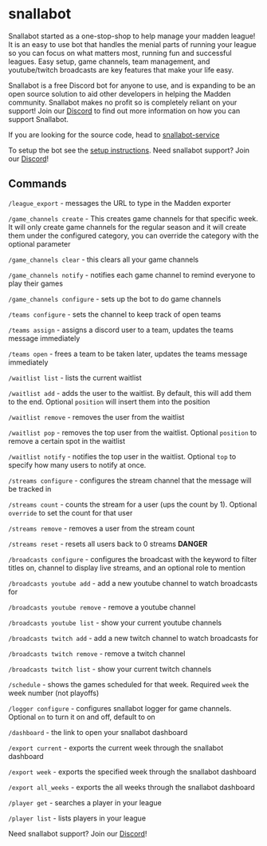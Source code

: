 # snallabot

Snallabot started as a one-stop-shop to help manage your madden league! It is an easy to use bot that handles the menial parts of running your league so you can focus on what matters most, running fun and successful leagues. Easy setup, game channels, team management, and youtube/twitch broadcasts are key features that make your life easy. 

Snallabot is a free Discord bot for anyone to use, and is expanding to be an open source solution to aid other developers in helping the Madden community. Snallabot makes no  profit so is completely reliant on your support! Join our [Discord](https://discord.gg/zbx7NB4PX7) to find out more information on how you can support Snallabot.

If you are looking for the source code, head to [snallabot-service](https://github.com/snallabot/snallabot-service)

To setup the bot see the [setup instructions](setup.md). Need snallabot support? Join our [Discord](https://discord.gg/zbx7NB4PX7)!

## Commands

`/league_export` - messages the URL to type in the Madden exporter

`/game_channels create` - This creates game channels for that specific week. It will only create game channels for the regular season and it will create them under the configured category, you can override the category with the optional parameter

`/game_channels clear` - this clears all your game channels

`/game_channels notify` - notifies each game channel to remind everyone to play their games

`/game_channels configure` - sets up the bot to do game channels

`/teams configure` - sets the channel to keep track of open teams

`/teams assign` - assigns a discord user to a team, updates the teams message immediately

`/teams open` - frees a team to be taken later, updates the teams message immediately

`/waitlist list` - lists the current waitlist

`/waitlist add` - adds the user to the waitlist. By default, this will add them to the end. Optional `position` will insert them into the position

`/waitlist remove` - removes the user from the waitlist

`/waitlist pop` - removes the top user from the waitlist. Optional `position` to remove a certain spot in the waitlist

`/waitlist notify` - notifies the top user in the waitlist. Optional `top` to specify how many users to notify at once.

`/streams configure` - configures the stream channel that the message will be tracked in

`/streams count` - counts the stream for a user (ups the count by 1). Optional `override` to set the count for that user

`/streams remove` - removes a user from the stream count

`/streams reset` - resets all users back to 0 streams **DANGER**

`/broadcasts configure` - configures the broadcast with the keyword to filter titles on, channel to display live streams, and an optional role to mention

`/broadcasts youtube add` - add a new youtube channel to watch broadcasts for

`/broadcasts youtube remove` - remove a youtube channel

`/broadcasts youtube list` - show your current youtube channels

`/broadcasts twitch add` - add a new twitch channel to watch broadcasts for

`/broadcasts twitch remove` - remove a twitch channel

`/broadcasts twitch list` - show your current twitch channels

`/schedule` - shows the games scheduled for that week. Required `week` the week number (not playoffs)

`/logger configure` - configures snallabot logger for game channels. Optional `on` to turn it on and off, default to on

`/dashboard` - the link to open your snallabot dashboard

`/export current` - exports the current week through the snallabot dashboard

`/export week` - exports the specified week through the snallabot dashboard

`/export all_weeks` - exports the all weeks through the snallabot dashboard

`/player get` - searches a player in your league

`/player list` - lists players in your league

Need snallabot support? Join our [Discord](https://discord.gg/Dc9pTGg9Hc)!

